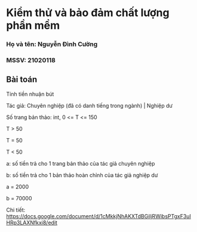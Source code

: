 # Kiểm thử và bảo đảm chất lượng phần mềm

### Họ và tên: Nguyễn Đình Cường
### MSSV: 21020118

## Bài toán

Tính tiền nhuận bút

Tác giả: Chuyên nghiệp (đã có danh tiếng trong ngành) | Nghiệp dư

Số trang bản thảo: int, 0 <= T <= 150

T > 50

T = 50

T < 50

a: số tiền trả cho 1 trang bản thảo của tác giả chuyên nghiệp 

b: số tiền trả cho 1 bản thảo hoàn chỉnh của tác giả nghiệp dư

a = 2000

b = 70000

Chi tiết: https://docs.google.com/document/d/1cMkkjNhAKXTdBGiljRWibsPTgxF3uIHRp3LAXNfkxi8/edit
